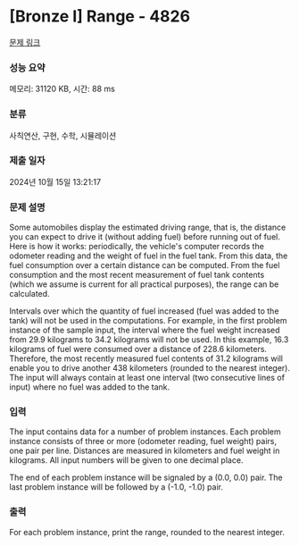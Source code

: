 # [Bronze I] Range - 4826 

[문제 링크](https://www.acmicpc.net/problem/4826) 

### 성능 요약

메모리: 31120 KB, 시간: 88 ms

### 분류

사칙연산, 구현, 수학, 시뮬레이션

### 제출 일자

2024년 10월 15일 13:21:17

### 문제 설명

<p>Some automobiles display the estimated driving range, that is, the distance you can expect to drive it (without adding fuel) before running out of fuel. Here is how it works: periodically, the vehicle's computer records the odometer reading and the weight of fuel in the fuel tank. From this data, the fuel consumption over a certain distance can be computed. From the fuel consumption and the most recent measurement of fuel tank contents (which we assume is current for all practical purposes), the range can be calculated.</p>

<p>Intervals over which the quantity of fuel increased (fuel was added to the tank) will not be used in the computations. For example, in the first problem instance of the sample input, the interval where the fuel weight increased from 29.9 kilograms to 34.2 kilograms will not be used. In this example, 16.3 kilograms of fuel were consumed over a distance of 228.6 kilometers. Therefore, the most recently measured fuel contents of 31.2 kilograms will enable you to drive another 438 kilometers (rounded to the nearest integer). The input will always contain at least one interval (two consecutive lines of input) where no fuel was added to the tank.</p>

### 입력 

 <p>The input contains data for a number of problem instances. Each problem instance consists of three or more (odometer reading, fuel weight) pairs, one pair per line. Distances are measured in kilometers and fuel weight in kilograms. All input numbers will be given to one decimal place.</p>

<p>The end of each problem instance will be signaled by a (0.0, 0.0) pair. The last problem instance will be followed by a (-1.0, -1.0) pair.</p>

### 출력 

 <p>For each problem instance, print the range, rounded to the nearest integer.</p>

